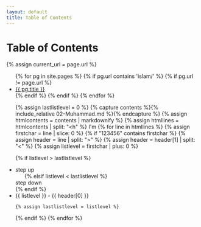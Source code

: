 ```yaml
---
layout: default
title: Table of Contents
---
```


<h1>Table of Contents</h1>

{% assign current_url = page.url %}

<ul>
  {% for pg in site.pages %}
    {% if pg.url contains 'islam/' %}
    {% if pg.url != page.url %}
      <li>
        <a href="{{ pg.url }}">{{ pg.title }}</a>
      </li>
    {% endif %}
    {% endif %}
  {% endfor %}
</ul>

<ul>

{% assign lastlistlevel = 0 %}
{% capture contents %}{% include_relative 02-Muhammad.md %}{% endcapture %}
{% assign htmlcontents = contents | markdownify %}
{% assign htmllines = htmlcontents | split: "<h" %}
I'm 
{% for line in htmllines %}
  {% assign firstchar = line | slice: 0 %}
  {% if "123456" contains firstchar %}
   {% assign header = line | split: ">" %}
   {% assign header = header[1] | split: "<" %}
   {% assign listlevel = firstchar | plus: 0 %}
   
   {% if listlevel > lastlistlevel %}
   <li>step up<ul>
   {% elsif listlevel < lastlistlevel %}
   </ul>step down</li>
   {% endif %}
   <li>{{ listlevel }} - {{ header[0] }}</li>
   
     
	{% assign lastlistlevel = listlevel %}
  {% endif %}
{% endfor %}
</ul>
